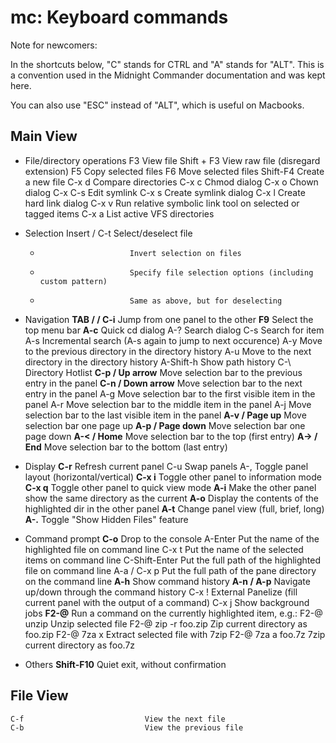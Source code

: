 # mc: Keyboard commands

Note for newcomers:

In the shortcuts below, "C" stands for CTRL and "A" stands for "ALT". This is a convention
used in the Midnight Commander documentation and was kept here.

You can also use "ESC" instead of "ALT", which is useful on Macbooks.

Main View
---------------------------------------------------------------
- File/directory operations
    F3                        View file
    Shift + F3                View raw file (disregard extension)
    F5                        Copy selected files
    F6                        Move selected files
    Shift-F4                  Create a new file
    C-x d                     Compare directories
    C-x c                     Chmod dialog
    C-x o                     Chown dialog
    C-x C-s                   Edit symlink
    C-x s                     Create symlink dialog
    C-x l                     Create hard link dialog
    C-x v                     Run relative symbolic link tool on selected or tagged items
    C-x a                     List active VFS directories

- Selection
    Insert / C-t              Select/deselect file
    *                         Invert selection on files
    +                         Specify file selection options (including custom pattern)
    -                         Same as above, but for deselecting

- Navigation
    **TAB /  / C-i**          Jump from one panel to the other
    **F9**                    Select the top menu bar
    **A-c**                   Quick cd dialog
    A-?                       Search dialog
    C-s                       Search for item
    A-s                       Incremental search (A-s again to jump to next occurence)
    A-y                       Move to the previous directory in the directory history
    A-u                       Move to the next directory in the directory history
    A-Shift-h                 Show path history
    C-\                       Directory Hotlist
    **C-p / Up arrow**        Move selection bar to the previous entry in the panel
    **C-n / Down arrow**      Move selection bar to the next entry in the panel
    A-g                       Move selection bar to the first visible item in the panel
    A-r                       Move selection bar to the middle item in the panel
    A-j                       Move selection bar to the last visible item in the panel
    **A-v / Page up**         Move selection bar one page up
    **A-p / Page down**       Move selection bar one page down
    **A-< / Home**            Move selection bar to the top (first entry)
    **A-> / End**             Move selection bar to the bottom (last entry)

- Display
    **C-r**                   Refresh current panel
    C-u                       Swap panels
    A-,                       Toggle panel layout (horizontal/vertical)
    **C-x i**                 Toggle other panel to information mode
    **C-x q**                 Toggle other panel to quick view mode
    **A-i**                   Make the other panel show the same directory as the current
    **A-o**                   Display the contents of the highlighted dir in the other panel
    **A-t**                   Change panel view (full, brief, long)
    **A-.**                   Toggle "Show Hidden Files" feature

- Command prompt
    **C-o**                   Drop to the console
    A-Enter                   Put the name of the highlighted file on command line
    C-x t                     Put the name of the selected items on command line
    C-Shift-Enter             Put the full path of the highlighted file on command line
    A-a / C-x p               Put the full path of the pane directory on the command line
    **A-h**                   Show command history
    **A-n / A-p**             Navigate up/down through the command history
    C-x !                     External Panelize (fill current panel with the output of a command)
    C-x j                     Show background jobs
    **F2-@**                  Run a command on the currently highlighted item, e.g.:
        F2-@ unzip                Unzip selected file
        F2-@ zip -r foo.zip       Zip current directory as foo.zip
        F2-@ 7za x                Extract selected file with 7zip
        F2-@ 7za a foo.7z         7zip current directory as foo.7z

- Others
    **Shift-F10**             Quiet exit, without confirmation


File View
---------------------------------------------------------------
    C-f                           View the next file
    C-b                           View the previous file
